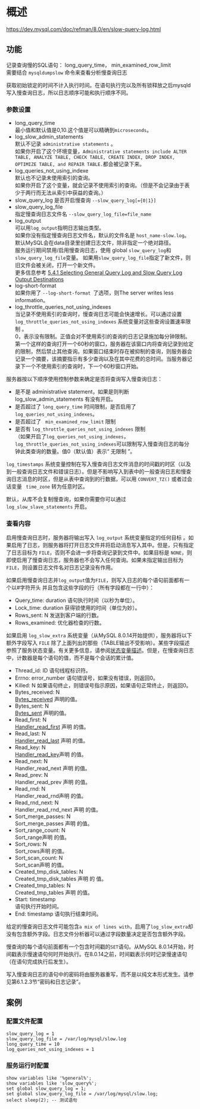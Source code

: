 # 概述

https://dev.mysql.com/doc/refman/8.0/en/slow-query-log.html  

## 功能

记录查询慢的SQL语句： long_query_time， min_examined_row_limit  
需要结合 `mysqldumpslow` 命令来查看分析慢查询日志  

获取初始锁定的时间不计入执行时间。在语句执行完以及所有锁释放之后mysqld写入慢查询日志，所以日志顺序可能和执行顺序不同。  

### 参数设置

- long_query_time  
  最小值和默认值是0,10.这个值是可以精确到`microseconds`。
- log_slow_admin_statements  
  默认不记录 `administrative statements` 。  
  如果你开启了这个环境变量，`Administrative statements include ALTER TABLE, ANALYZE TABLE, CHECK TABLE, CREATE INDEX, DROP INDEX, OPTIMIZE TABLE, and REPAIR TABLE.`都会被记录下来。  
- log_queries_not_using_indexe  
  默认也不记录未使用索引的查询。  
  如果你开启了这个变量，就会记录不使用索引的查询。（但是不会记录由于表少于两行而无法从索引中获益的查询。）  
- slow_query_log
  是否开启慢查询  `--slow_query_log[={0|1}]`  
- slow_query_log_file  
  指定慢查询日志文件名 `--slow_query_log_file=file_name`
- log_output  
  可以用`log_output`指明日志输出类型。  
  如果你没有指定慢查询日志文件名，默认的文件名是 `host_name-slow.log`。  
  默认MySQL会在data目录里创建日志文件，除非指定一个绝对路径。  
  服务运行期间禁用/启用慢查询日志，使用 global ` slow_query_log `和` slow_query_log_file`变量。 
  如果用`slow_query_log_file`指定了新文件，则旧文件会被关闭，打开一个新文件。  
  更多信息参考 [5.4.1 Selecting General Query Log and Slow Query Log Output Destinations](https://dev.mysql.com/doc/refman/8.0/en/log-destinations.html)
- log-short-format  
  如果你用了 `--log-short-format `了选项，则The server writes less information。
- log_throttle_queries_not_using_indexes  
  当记录不使用索引的查询时，慢查询日志可能会快速增长。可以通过设置 `log_throttle_queries_not_using_indexes` 系统变量对这些查询设置速率限制 。  
  0，表示没有限制。正值会对不使用索引的查询的日志记录施加每分钟限制。第一个这样的查询打开一个60秒的窗口，服务器在该窗口内将查询记录到给定的限制，然后禁止其他查询。如果窗口结束时存在被抑制的查询，则服务器会记录一个摘要，该摘要指示有多少查询以及在其中花费的总时间。当服务器记录下一个不使用索引的查询时，下一个60秒窗口开始。  

服务器按以下顺序使用控制参数来确定是否将查询写入慢查询日志：

- 是不是 administrative statement，如果是则判断 log_slow_admin_statements 有没有开启。  
- 是否超过了 `long_query_time` 时间限制，是否启用了 `log_queries_not_using_indexes`。
- 是否超过了 ` min_examined_row_limit` 限制
- 是否有 `log_throttle_queries_not_using_indexes` 限制  
  （如果开启了`log_queries_not_using_indexes`，`log_throttle_queries_not_using_indexes`可以限制写入慢查询日志的每分钟此类查询的数量。值0（默认值）表示“ 无限制 ”。

`log_timestamps` 系统变量控制在写入慢查询日志文件消息的时间戳的时区（以及到一般查询日志文件和错误日志）。但是不影响写入到表中的一般查询日志和慢查询日志消息的时区，但是从表中查询到的行数据，可以用 `CONVERT_TZ()` 或者过会话变量 ` time_zone` 转为任意时区。

默认，从库不会复制慢查询，如果你需要你可以通过 `log_slow_slave_statements` 开启。

### 查看内容

启用慢查询日志时，服务器将输出写入 `log_output` 系统变量指定的任何目标 。如果启用了日志，则服务器将打开日志文件并将启动消息写入其中。但是，只有指定了日志目标为 `FILE`，否则不会进一步将查询记录到文件中。如果目标是 `NONE`，则即使启用了慢查询日志，服务器也不会写入任何查询。如果未指定输出目标为 `FILE`，则设置日志文件名对日志记录没有作用。

如果启用慢查询日志并`log_output`值为`FILE`，则写入日志的每个语句前面都有一个以#字符开头 并且包含这些字段的行（所有字段都在一行中）：

- Query_time: duration  语句执行时间（以秒为单位）。
- Lock_time: duration 获得锁使用的时间（单位为妙）。
- Rows_sent: N  发送到客户端的行数。  
- Rows_examined: 优化器检查的行数。  

如果启用 `log_slow_extra` 系统变量（从MySQL 8.0.14开始提供），服务器将以下额外字段写入 `FILE` 除了上面列出的那些（TABLE输出不受影响）。某些字段描述参照了服务状态变量。有关更多信息，请参阅[状态变量描述](https://dev.mysql.com/doc/refman/8.0/en/server-status-variables.html)。但是，在慢查询日志中，计数器是每个语句的值，而不是每个会话的累计值。

- Thread_id: ID
  语句线程标识符。
- Errno: error_number
  语句错误号，如果没有错误，则返回0。
- Killed: N
  如果语句终止，则错误号指示原因，如果语句正常终止，则返回0。
- Bytes_received: N  
  [Bytes_received](https://dev.mysql.com/doc/refman/8.0/en/server-status-variables.html#statvar_Bytes_received) 声明的值。
- Bytes_sent: N  
  [Bytes_sent](https://dev.mysql.com/doc/refman/8.0/en/server-status-variables.html#statvar_Bytes_received) 声明的值。
- Read_first: N  
  [Handler_read_first](https://dev.mysql.com/doc/refman/8.0/en/server-status-variables.html#statvar_Handler_read_first) 声明 的值。
- Read_last: N  
  [Handler_read_last](https://dev.mysql.com/doc/refman/8.0/en/server-status-variables.html#statvar_Handler_read_first) 声明 的值。
- Read_key: N  
  [Handler_read_key](https://dev.mysql.com/doc/refman/8.0/en/server-status-variables.html#statvar_Handler_read_key)声明 的值。
- Read_next: N  
  Handler_read_next 声明 的值。  
- Read_prev: N  
  Handler_read_prev 声明 的值。  
- Read_rnd: N  
  Handler_read_rnd声明 的值。  
- Read_rnd_next: N  
  Handler_read_rnd_next 声明 的值。
- Sort_merge_passes: N  
  Sort_merge_passes 声明 的值。
- Sort_range_count: N  
  Sort_range声明 的值。  
- Sort_rows: N  
  Sort_rows声明 的值。
- Sort_scan_count: N  
  Sort_scan声明 的值。
- Created_tmp_disk_tables: N  
  Created_tmp_disk_tables 声明 的 值。
- Created_tmp_tables: N  
  Created_tmp_tables 声明 的值。
- Start: timestamp  
  语句执行开始时间。
- End: timestamp
  语句执行结束时间。

给定的慢查询日志文件可能包含`a mix of lines with`，启用了`log_slow_extra`却没有包含额外字段。日志文件分析器可以通过字段数量决定是否包含额外字段。

慢查询的每个语句前面都有一个包含时间戳的`SET`语句。从MySQL 8.0.14开始，时间戳表示慢速语句何时开始执行。在8.0.14之前，时间戳表示何时记录慢速语句（在语句完成执行后发生）。

写入慢查询日志的语句中的密码将由服务器重写，而不是以纯文本形式发生。请参见第6.1.2.3节“密码和日志记录”。

## 案例

### 配置文件配置

```{}
slow_query_log = 1
slow_query_log_file = /var/log/mysql/slow.log
long_query_time = 10
log_queries_not_using_indexes = 1
```

### 服务运行时配置

```{}
show variables like '%general%';
show variables like 'slow_query%';
set global slow_query_log = 1;
set global slow_query_log_file = /var/log/mysql/slow.log;
select sleep(2); -- 测试语句
```
